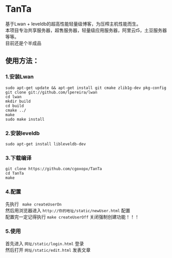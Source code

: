 # TanTa  
基于Lwan + leveldb的超高性能轻量级博客，为压榨主机性能而生。  
本项目专治共享服务器，超售服务器，轻量级应用服务器，阿里云t5，土豆服务器等等。  
目前还是个半成品
## 使用方法：  
### 1.安装Lwan  
```
sudo apt-get update && apt-get install git cmake zlib1g-dev pkg-config
git clone git://github.com/lpereira/lwan
cd lwan
mkdir build
cd build
cmake ../
make
sudo make install
```
  
### 2.安装leveldb  
```
sudo apt-get install libleveldb-dev
```
  
### 3.下载编译  
```
git clone https://github.com/cgoxopx/TanTa
cd TanTa
make
```

### 4.配置  
先执行 `  make createUserOn `  
然后用浏览器进入 ` http://你的地址/static/newUser.html ` 配置  
配置完一定记得执行 ` make createUserOff ` 关闭强制创建功能！！！  

### 5.使用  
首先进入 ` 网址/static/login.html ` 登录  
然后打开 ` 网址/static/edit.html ` 发表文章  
